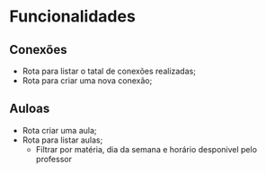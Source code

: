 # Funcionalidades

## Conexões

- Rota para listar o tatal de conexões realizadas;
- Rota para criar uma nova conexão;

## Auloas

- Rota criar uma aula;
- Rota para listar aulas;
  - Filtrar por matéria, dia da semana e horário       desponivel pelo professor